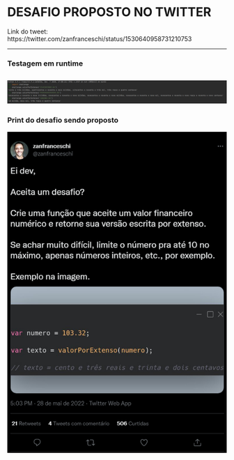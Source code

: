 <h1>DESAFIO PROPOSTO NO TWITTER</h1>
Link do tweet: https://twitter.com/zanfranceschi/status/1530640958731210753

----
<h3>Testagem em runtime</h3>

![testes](img/testes.png)
----
<h3>Print do desafio sendo proposto</h3>

![desafio](img/desafio.png)